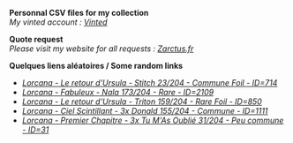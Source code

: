 **Personnal CSV files for my collection**  
*My vinted account : [Vinted](https://www.vinted.fr/member/223153477)*

**Quote request**  
*Please visit my website for all requests : [Zarctus.fr](https://www.zarctus.fr/)*


**Quelques liens aléatoires / Some random links**
- *[Lorcana - Le retour d'Ursula - Stitch 23/204 - Commune Foil - ID=714](https://www.vinted.fr/items/6373143711-lorcana-le-retour-dursula-stitch-23204-commune-foil-id714)*
- *[Lorcana - Fabuleux - Nala 173/204 - Rare - ID=2109](https://www.vinted.fr/items/7113457216-lorcana-fabuleux-nala-173204-rare-id2109)*
- *[Lorcana - Le retour d'Ursula - Triton 159/204 - Rare Foil - ID=850](https://www.vinted.fr/items/6116825839-lorcana-le-retour-dursula-triton-159204-rare-foil-id850)*
- *[Lorcana - Ciel Scintillant - 3x Donald 155/204 - Commune - ID=1111](https://www.vinted.fr/items/4959712939-lorcana-ciel-scintillant-3x-donald-155204-commune-id1111)*
- *[Lorcana - Premier Chapitre - 3x Tu M'As Oublié 31/204 - Peu commune - ID=31](https://www.vinted.fr/items/6740601028-lorcana-premier-chapitre-3x-tu-mas-oublie-31204-peu-commune-id31)*
